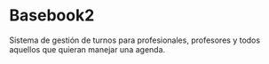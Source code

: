 # Basebook2
Sistema de gestión de turnos para profesionales, profesores y todos aquellos que quieran manejar una agenda.
